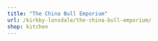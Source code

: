 ```yaml
---
title: "The China Bull Emporium"
url: /kirkby-lonsdale/the-china-bull-emporium/
shop: kitchen
---
```

